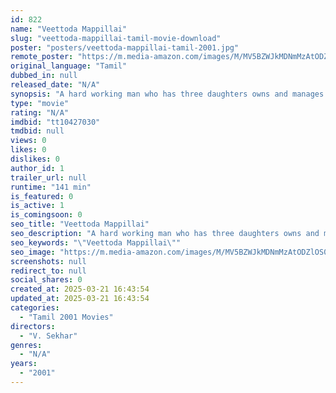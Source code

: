 ```yaml
---
id: 822
name: "Veettoda Mappillai"
slug: "veettoda-mappillai-tamil-movie-download"
poster: "posters/veettoda-mappillai-tamil-2001.jpg"
remote_poster: "https://m.media-amazon.com/images/M/MV5BZWJkMDNmMzAtODZlOS00MzJjLTkzYzctZDU1MjM3Mzc5ZmNmXkEyXkFqcGdeQXVyNTM3MDMyMDQ@._V1_SX300.jpg"
original_language: "Tamil"
dubbed_in: null
released_date: "N/A"
synopsis: "A hard working man who has three daughters owns and manages a restaurant. Impressed by the sincerity of his newly appointed hotel manager, he decides to get his youngest daughter married to him, but the other two sons-in-law do no..."
type: "movie"
rating: "N/A"
imdbid: "tt10427030"
tmdbid: null
views: 0
likes: 0
dislikes: 0
author_id: 1
trailer_url: null
runtime: "141 min"
is_featured: 0
is_active: 1
is_comingsoon: 0
seo_title: "Veettoda Mappillai"
seo_description: "A hard working man who has three daughters owns and manages a restaurant. Impressed by the sincerity of his newly appointed hotel manager, he decides to get his youngest daughter married to him, but the other two sons-in-law do no..."
seo_keywords: "\"Veettoda Mappillai\""
seo_image: "https://m.media-amazon.com/images/M/MV5BZWJkMDNmMzAtODZlOS00MzJjLTkzYzctZDU1MjM3Mzc5ZmNmXkEyXkFqcGdeQXVyNTM3MDMyMDQ@._V1_SX300.jpg"
screenshots: null
redirect_to: null
social_shares: 0
created_at: 2025-03-21 16:43:54
updated_at: 2025-03-21 16:43:54
categories:
  - "Tamil 2001 Movies"
directors:
  - "V. Sekhar"
genres:
  - "N/A"
years:
  - "2001"
---
```

